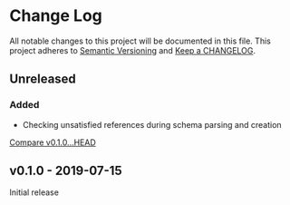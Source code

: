 # Change Log

All notable changes to this project will be documented in this file.
This project adheres to [Semantic Versioning](http://semver.org/) and
[Keep a CHANGELOG](http://keepachangelog.com).


## Unreleased

### Added 

- Checking unsatisfied references during schema parsing and creation 


[Compare v0.1.0...HEAD](https://github.com/marcelotto/shex-ex/compare/v0.1.0...HEAD)



## v0.1.0 - 2019-07-15

Initial release
